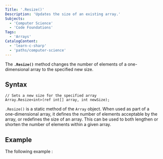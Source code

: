 ```yaml
---
Title: '.Resize()'
Description: 'Updates the size of an existing array.'
Subjects:
  - 'Computer Science'
  - 'Code Foundations'
Tags:
  - 'Arrays'
CatalogContent:
  - 'learn-c-sharp'
  - 'paths/computer-science'
---
```


The **`.Resize()`** method changes the number of elements of a one-dimensional array to the specified new size.

## Syntax

```pseudo
// Sets a new size for the specified array
Array.Resize<int>(ref int[] array, int newSize);
```

`.Resize()` is a static method of the `Array` object.  When used as part of a one-dimensional array, it defines the number of elements acceptable by the array, or redefines the size of an array.  This can be used to both lengthen or shorten the number of elements within a given array.

## Example

The following example :

```cs

```